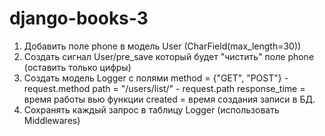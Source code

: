 # django-books-3

1. Добавить поле phone в модель User (CharField(max_length=30))
2. Создать сигнал User/pre_save который будет "чистить" поле phone (оставить только цифры)
3. Создать модель Logger с полями
   method = {"GET", "POST"} - request.method
   path = "/users/list/" - request.path
   response_time = время работы вью функции
   created = время создания записи в БД.
4. Сохранять каждый запрос в таблицу Logger (использовать Middlewares)